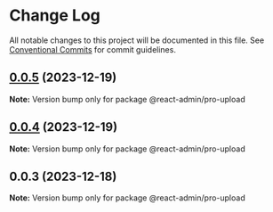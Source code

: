 # Change Log

All notable changes to this project will be documented in this file. See [Conventional Commits](https://conventionalcommits.org) for commit guidelines.

## [0.0.5](https://git.aihuoshi.net/algo_analysis_plat/web/fd-react-admin-components/compare/@react-admin/pro-upload@0.0.4...@react-admin/pro-upload@0.0.5) (2023-12-19)

**Note:** Version bump only for package @react-admin/pro-upload

## [0.0.4](https://git.aihuoshi.net/algo_analysis_plat/web/fd-react-admin-components/compare/@react-admin/pro-upload@0.0.3...@react-admin/pro-upload@0.0.4) (2023-12-19)

**Note:** Version bump only for package @react-admin/pro-upload

## 0.0.3 (2023-12-18)

**Note:** Version bump only for package @react-admin/pro-upload

